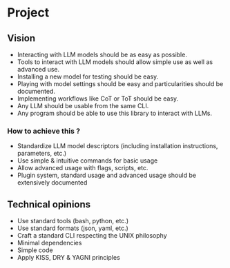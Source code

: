 # Project

## Vision

- Interacting with LLM models should be as easy as possible.
- Tools to interact with LLM models should allow simple use as well as advanced use.
- Installing a new model for testing should be easy.
- Playing with model settings should be easy and particularities should be documented.
- Implementing workflows like CoT or ToT should be easy.
- Any LLM should be usable from the same CLI.
- Any program should be able to use this library to interact with LLMs.

### How to achieve this ?

- Standardize LLM model descriptors (including installation instructions, parameters, etc.)
- Use simple & intuitive commands for basic usage
- Allow advanced usage with flags, scripts, etc.
- Plugin system, standard usage and advanced usage should be extensively documented

## Technical opinions

- Use standard tools (bash, python, etc.)
- Use standard formats (json, yaml, etc.)
- Craft a standard CLI respecting the UNIX philosophy
- Minimal dependencies
- Simple code
- Apply KISS, DRY & YAGNI principles

